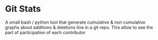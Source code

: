 # Git Stats

A small bash / python tool that generate cumulative & non cumulative graphs about additions & deletions line in a git repo.
This allow to see the part of participation of each contributor